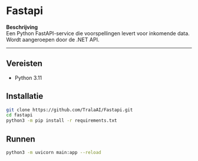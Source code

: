 # Fastapi

**Beschrijving**  
Een Python FastAPI-service die voorspellingen levert voor inkomende data. Wordt aangeroepen door de .NET API.

---

## Vereisten
- Python 3.11

## Installatie
```bash
git clone https://github.com/TralaAI/Fastapi.git
cd fastapi
python3 -m pip install -r requirements.txt
```
## Runnen
```bash
python3 -m uvicorn main:app --reload
```
